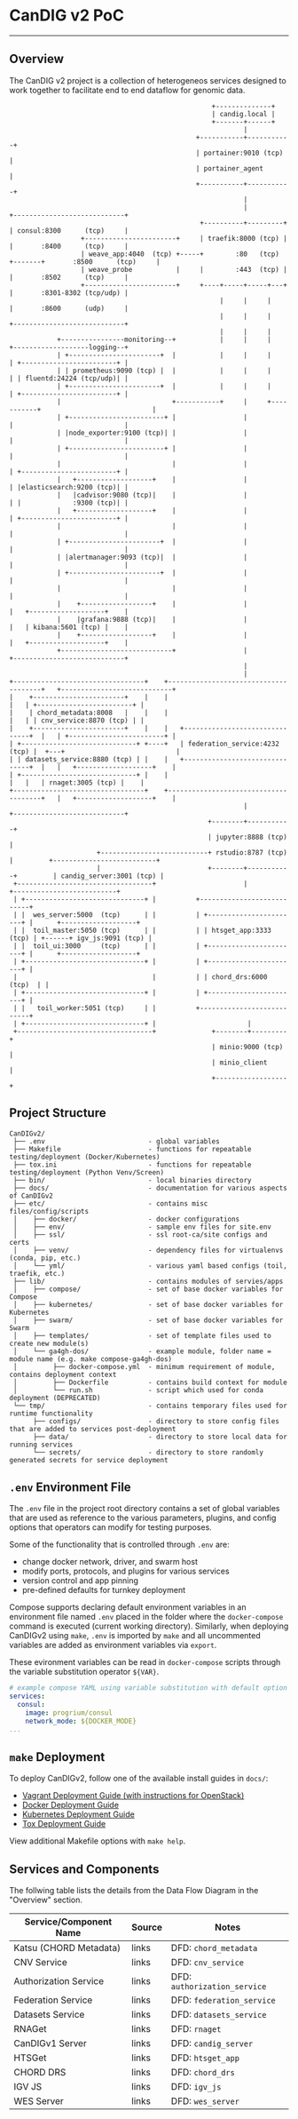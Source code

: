 # CanDIG v2 PoC

- - -

## Overview

The CanDIG v2 project is a collection of heterogeneos services designed to work together to facilitate end to end
dataflow for genomic data.

```plaintext
                                                   +--------------+
                                                   | candig.local |
                                                   +-------+------+
                                                           |
                                               +-----------+-----------+
                                               | portainer:9010 (tcp)  |
                                               | portainer_agent       |
                                               +-----------+-----------+
                                                           |
                                                           |                 +----------------------------+
                                                +----------+---------+       | consul:8300      (tcp)     |
                  +-----------------------+     | traefik:8000 (tcp) |       |       :8400      (tcp)     |
                  | weave_app:4040  (tcp) +-----+        :80   (tcp) +-------+       :8500      (tcp)     |
                  | weave_probe           |     |        :443  (tcp) |       |       :8502      (tcp)     |
                  +-----------------------+     +----+-----+-----+---+       |       :8301-8302 (tcp/udp) |
                                                     |     |     |           |       :8600      (udp)     |
                                                     |     |     |           +----------------------------+
                                                     |     |     |
            +----------------monitoring--+           |     |     |           +-------------------logging--+
            | +-----------------------+  |           |     |     |           | +------------------------+ |
            | | prometheus:9090 (tcp) |  |           |     |     |           | | fluentd:24224 (tcp/udp)| |
            | +-----------------------+  |           |     |     |           | +------------------------+ |
            |                            +-----------+     |     +-----------+                            |
            | +------------------------+ |                 |                 |                            |
            | |node_exporter:9100 (tcp)| |                 |                 |                            |
            | +------------------------+ |                 |                 |                            |
            |                            |                 |                 | +------------------------+ |
            |   +-------------------+    |                 |                 | |elasticsearch:9200 (tcp)| |
            |   |cadvisor:9080 (tcp)|    |                 |                 | |             :9300 (tcp)| |
            |   +-------------------+    |                 |                 | +------------------------+ |
            |                            |                 |                 |                            |
            | +-----------------------+  |                 |                 |                            |
            | |alertmanager:9093 (tcp)|  |                 |                 |                            |
            | +-----------------------+  |                 |                 |                            |
            |                            |                 |                 |                            |
            |    +------------------+    |                 |                 |   +-------------------+    |
            |    |grafana:9888 (tcp)|    |                 |                 |   | kibana:5601 (tcp) |    |
            |    +------------------+    |                 |                 |   +-------------------+    |
            +----------------------------+                 |                 +----------------------------+
                                                           |
                                                           |
+---------------------------------+    +--------------------------------------+   +----------------------------+
|    +-----------------------+    |    |                                      |   | +------------------------+ |
|    | chord_metadata:8008   |    |    |                                      |   | | cnv_service:8870 (tcp) | |
|    +-----------------------+    |    |   +-------------------------------+  |   | +------------------------+ |
| +-----------------------------+ +----+   | federation_service:4232 (tcp) |  +---+                            |
| | datasets_service:8880 (tcp) | |    |   +-------------------------------+  |   |   +-------------------+    |
| +-----------------------------+ |    |                                      |   |   | rnaget:3005 (tcp) |    |
+---------------------------------+    +--------------------------------------+   |   +-------------------+    |
                                                           |                      +----------------------------+
                                                  +--------+-----------+
                                                  | jupyter:8888 (tcp) |
                      +---------------------------+ rstudio:8787 (tcp) |         +--------------------------+
                      |                           +--------+-----------+         | candig_server:3001 (tcp) |
 +----------------------------------+                      |                     +--------------------------+
 | +------------------------------+ |          +---------------------------+
 | |  wes_server:5000  (tcp)      | |          | +-----------------------+ |      +-------------------+
 | |  toil_master:5050 (tcp)      | |          | | htsget_app:3333 (tcp) | +------+ igv_js:9091 (tcp) |
 | |  toil_ui:3000     (tcp)      | |          | +-----------------------+ |      +-------------------+
 | +------------------------------+ |          | +-----------------------+ |
 |                                  |          | | chord_drs:6000 (tcp)  | |
 | +------------------------------+ |          | +-----------------------+ |
 | |   toil_worker:5051 (tcp)     | |          +---------------------------+
 | +------------------------------+ |                       |
 +----------------------------------+              +--------+---------+
                                                   | minio:9000 (tcp) |
                                                   | minio_client     |
                                                   +------------------+

```

## Project Structure

```plaintext
CanDIGv2/
 ├── .env                          - global variables
 ├── Makefile                      - functions for repeatable testing/deployment (Docker/Kubernetes)
 ├── tox.ini                       - functions for repeatable testing/deployment (Python Venv/Screen)
 ├── bin/                          - local binaries directory
 ├── docs/                         - documentation for various aspects of CanDIGv2
 ├── etc/                          - contains misc files/config/scripts
 │    ├── docker/                  - docker configurations
 │    ├── env/                     - sample env files for site.env
 │    ├── ssl/                     - ssl root-ca/site configs and certs
 │    ├── venv/                    - dependency files for virtualenvs (conda, pip, etc.)
 │    └── yml/                     - various yaml based configs (toil, traefik, etc.)
 ├── lib/                          - contains modules of servies/apps
 │    ├── compose/                 - set of base docker variables for Compose
 │    ├── kubernetes/              - set of base docker variables for Kubernetes
 │    ├── swarm/                   - set of base docker variables for Swarm
 │    ├── templates/               - set of template files used to create new module(s)
 │    └── ga4gh-dos/               - example module, folder name = module name (e.g. make compose-ga4gh-dos)
 │         ├── docker-compose.yml  - minimum requirement of module, contains deployment context
 │         ├── Dockerfile          - contains build context for module
 │         └── run.sh              - script which used for conda deployment (DEPRECATED)
 └── tmp/                          - contains temporary files used for runtime functionality
      ├── configs/                 - directory to store config files that are added to services post-deployment
      ├── data/                    - directory to store local data for running services
      └── secrets/                 - directory to store randomly generated secrets for service deployment
```

## `.env` Environment File

The `.env` file in the project root directory contains a set of global variables that are used as reference to
the various parameters, plugins, and config options that operators can modify for testing purposes.

Some of the functionality that is controlled through `.env` are:

* change docker network, driver, and swarm host
* modify ports, protocols, and plugins for various services
* version control and app pinning
* pre-defined defaults for turnkey deployment

Compose supports declaring default environment variables in an environment file named `.env` placed in the folder
where the `docker-compose` command is executed (current working directory). Similarly, when deploying CanDIGv2
using `make`, `.env` is imported by `make` and all uncommented variables are added as environment variables via
`export`.

These evironment variables can be read in `docker-compose` scripts through the variable substitution operator
`${VAR}`.

```yaml
# example compose YAML using variable substitution with default option
services:
  consul:
    image: progrium/consul
    network_mode: ${DOCKER_MODE}
...
```

## `make` Deployment

To deploy CanDIGv2, follow one of the available install guides in `docs/`:

* [Vagrant Deployment Guide (with instructions for OpenStack)](./docs/install-vagrant.md)
* [Docker Deployment Guide](./docs/install-docker.md)
* [Kubernetes Deployment Guide](./docs/install-kubernetes.md)
* [Tox Deployment Guide](./docs/install-tox.md)

View additional Makefile options with `make help`.


## Services and Components

The follwing table lists the details from the Data Flow Diagram in the "Overview" section.

| Service/Component Name | Source | Notes                        |
|------------------------|--------|------------------------------|
| Katsu (CHORD Metadata) | links  | DFD: `chord_metadata`        |
| CNV Service            | links  | DFD: `cnv_service`           |
| Authorization Service  | links  | DFD: `authorization_service` |
| Federation Service     | links  | DFD: `federation_service`    |
| Datasets Service       | links  | DFD: `datasets_service`      |
| RNAGet                 | links  | DFD: `rnaget`                |
| CanDIGv1 Server        | links  | DFD: `candig_server`         |
| HTSGet                 | links  | DFD: `htsget_app`            |
| CHORD DRS              | links  | DFD: `chord_drs`             |
| IGV JS                 | links  | DFD: `igv_js`                |
| WES Server             | links  | DFD: `wes_server`            |
